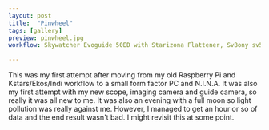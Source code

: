 ```yaml
---
layout: post
title:  "Pinwheel"
tags: [gallery]
preview: pinwheel.jpg
workflow: Skywatcher Evoguide 50ED with Starizona Flattener, SvBony sv505c, guided ~1hr of data

---
```

This was my first attempt after moving from my old Raspberry Pi and Kstars/Ekos/Indi workflow to a small form factor PC and N.I.N.A. It was also my first attempt with my new scope, imaging camera and guide camera, so really it was all new to me. It was also an evening with a full moon so light pollution was really against me. However, I managed to get an hour or so of data and the end result wasn't bad. I might revisit this at some point.
